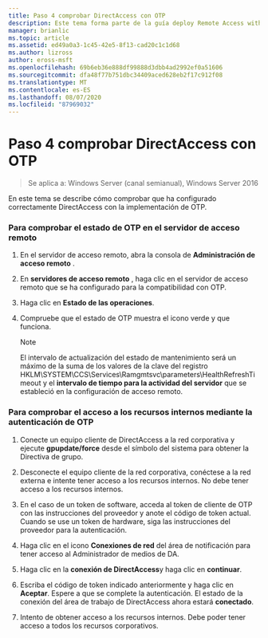 ```yaml
---
title: Paso 4 comprobar DirectAccess con OTP
description: Este tema forma parte de la guía deploy Remote Access with OTP Authentication in Windows Server 2016.
manager: brianlic
ms.topic: article
ms.assetid: ed49a0a3-1c45-42e5-8f13-cad20c1c1d68
ms.author: lizross
author: eross-msft
ms.openlocfilehash: 69b6eb36e888df99888d3dbb4ad2992ef0a51606
ms.sourcegitcommit: dfa48f77b751dbc34409aced628eb2f17c912f08
ms.translationtype: MT
ms.contentlocale: es-ES
ms.lasthandoff: 08/07/2020
ms.locfileid: "87969032"
---
```

# <a name="step-4-verify-directaccess-with-otp"></a>Paso 4 comprobar DirectAccess con OTP

>Se aplica a: Windows Server (canal semianual), Windows Server 2016

En este tema se describe cómo comprobar que ha configurado correctamente DirectAccess con la implementación de OTP.

### <a name="to-verify-otp-health-on-the-remote-access-server"></a>Para comprobar el estado de OTP en el servidor de acceso remoto

1. En el servidor de acceso remoto, abra la consola de **Administración de acceso remoto** .

2. En **servidores de acceso remoto** , haga clic en el servidor de acceso remoto que se ha configurado para la compatibilidad con OTP.

3. Haga clic en **Estado de las operaciones**.

4. Compruebe que el estado de OTP muestra el icono verde y que funciona.

    > [!NOTE]
    > El intervalo de actualización del estado de mantenimiento será un máximo de la suma de los valores de la clave del registro HKLM\SYSTEM\CCS\Services\Ramgmtsvc\parameters\HealthRefreshTimeout y el **intervalo de tiempo para la actividad del servidor** que se estableció en la configuración de acceso remoto.

### <a name="to-verify-access-to-internal-resources-using-otp-authentication"></a>Para comprobar el acceso a los recursos internos mediante la autenticación de OTP

1.  Conecte un equipo cliente de DirectAccess a la red corporativa y ejecute **gpupdate/force** desde el símbolo del sistema para obtener la Directiva de grupo.

2.  Desconecte el equipo cliente de la red corporativa, conéctese a la red externa e intente tener acceso a los recursos internos. No debe tener acceso a los recursos internos.

3.  En el caso de un token de software, acceda al token de cliente de OTP con las instrucciones del proveedor y anote el código de token actual. Cuando se use un token de hardware, siga las instrucciones del proveedor para la autenticación.

4.  Haga clic en el icono **Conexiones de red** del área de notificación para tener acceso al Administrador de medios de DA.

5.  Haga clic en la **conexión de DirectAccess**y haga clic en **continuar**.

6.  Escriba el código de token indicado anteriormente y haga clic en **Aceptar**. Espere a que se complete la autenticación. El estado de la conexión del área de trabajo de DirectAccess ahora estará **conectado**.

7.  Intento de obtener acceso a los recursos internos. Debe poder tener acceso a todos los recursos corporativos.



